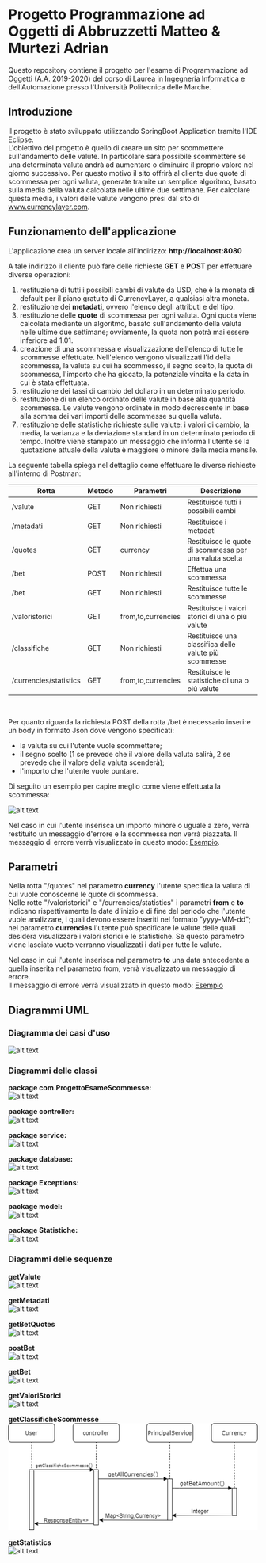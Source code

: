 # Progetto Programmazione ad Oggetti di Abbruzzetti Matteo & Murtezi Adrian

Questo repository contiene il progetto per l'esame di Programmazione ad Oggetti (A.A. 2019-2020) del corso di Laurea in Ingegneria Informatica e dell'Automazione presso l'Università Politecnica delle Marche.

## Introduzione

Il progetto è stato sviluppato utilizzando SpringBoot Application tramite l'IDE Eclipse.<br>
L'obiettivo del progetto è quello di creare un sito per scommettere sull'andamento delle valute. In particolare sarà possibile scommettere se una determinata valuta andrà ad aumentare o diminuire il proprio valore nel giorno successivo. Per questo motivo il sito offrirà al cliente due quote di scommessa per ogni valuta, generate tramite un semplice algoritmo, basato sulla media della valuta calcolata nelle ultime due settimane. Per calcolare questa media, i valori delle valute vengono presi dal sito di www.currencylayer.com.

## Funzionamento dell'applicazione

L'applicazione crea un server locale all'indirizzo:
**http://localhost:8080**

A tale indirizzo il cliente può fare delle richieste **GET** e **POST** per effettuare diverse operazioni:
1. restituzione di tutti i possibili cambi di valute da USD, che è la moneta di default per il piano gratuito di CurrencyLayer, a qualsiasi altra moneta.
2. restituzione dei **metadati**, ovvero l'elenco degli attributi e del tipo.
3. restituzione delle **quote** di scommessa per ogni valuta. Ogni quota viene calcolata mediante un algoritmo, basato sull'andamento della valuta nelle ultime due settimane; ovviamente, la quota non potrà mai essere inferiore ad 1.01.
4. creazione di una scommessa e visualizzazione dell'elenco di tutte le scommesse effettuate. Nell'elenco vengono visualizzati l'id della scommessa, la valuta su cui ha scommesso, il segno scelto, la quota di scommessa, l'importo che ha giocato, la potenziale vincita e la data in cui è stata effettuata.
5. restituzione dei tassi di cambio del dollaro in un determinato periodo.
6. restituzione di un elenco ordinato delle valute in base alla quantità scommessa. Le valute vengono ordinate in modo decrescente in base alla somma dei vari importi delle scommesse su quella valuta.
7. restituzione delle statistiche richieste sulle valute: i valori di cambio, la media, la varianza e la deviazione standard in un determinato periodo di tempo. Inoltre viene stampato un messaggio che informa l'utente se la quotazione attuale della valuta è maggiore o minore della media mensile.

La seguente tabella spiega nel dettaglio come effettuare le diverse richieste all'interno di Postman:

| **Rotta** | **Metodo** | **Parametri** | **Descrizione**|
| --- | --- | --- | --- |
| /valute | GET | Non richiesti | Restituisce tutti i possibili cambi |
| /metadati | GET | Non richiesti | Restituisce i metadati |
| /quotes | GET | currency | Restituisce le quote di scommessa per una valuta scelta |
| /bet | POST | Non richiesti | Effettua una scommessa |
| /bet | GET | Non richiesti | Restituisce tutte le scommesse |
| /valoristorici | GET | from,to,currencies | Restituisce i valori storici di una o più valute |
| /classifiche | GET | Non richiesti | Restituisce una classifica delle valute più scommesse |
| /currencies/statistics | GET | from,to,currencies | Restituisce le statistiche di una o più valute |
<br>

Per quanto riguarda la richiesta POST della rotta /bet è necessario inserire un body in formato Json dove vengono specificati: 
- la valuta su cui l'utente vuole scommettere;
- il segno scelto (1 se prevede che il valore della valuta salirà, 2 se prevede che il valore della valuta scenderà);
- l'importo che l'utente vuole puntare.<br>

Di seguito un esempio per capire meglio come viene effettuata la scommessa: 

![alt text](https://github.com/abbru-matte/OOPproj/blob/master/Screenshots/RichiestaPOSTdiBet.png)

Nel caso in cui l'utente inserisca un importo minore o uguale a zero, verrà restituito un messaggio d'errore e la scommessa non verrà piazzata.
Il messaggio di errore verrà visualizzato in questo modo: [Esempio](https://github.com/abbru-matte/OOPproj/blob/master/Screenshots/ImportoErrato.png).

## Parametri

Nella rotta "/quotes" nel parametro **currency** l'utente specifica la valuta di cui vuole conoscerne le quote di scommessa.<br>
Nelle rotte "/valoristorici" e "/currencies/statistics" i parametri **from** e **to** indicano rispettivamente le date d'inizio e di fine del periodo che l'utente vuole analizzare, i quali devono essere inseriti nel formato "yyyy-MM-dd"; nel parametro **currencies** l'utente può specificare le valute delle quali desidera visualizzare i valori storici e le statistiche. Se questo parametro viene lasciato vuoto verranno visualizzati i dati per tutte le valute.

Nel caso in cui l'utente inserisca nel parametro **to** una data antecedente a quella inserita nel parametro from, verrà visualizzato un messaggio di errore.<br>
Il messaggio di errore verrà visualizzato in questo modo: [Esempio](https://github.com/abbru-matte/OOPproj/blob/master/Screenshots/DataErrata.png)

## Diagrammi UML
### Diagramma dei casi d'uso
![alt text](https://github.com/abbru-matte/OOPproj/blob/master/UML/UseCaseDiagram.png)

### Diagrammi delle classi
**package com.ProgettoEsameScommesse:**<br>
![alt text](https://github.com/abbru-matte/OOPproj/blob/master/UML/ClassDiagramApplication.png)

**package controller:**<br>
![alt text](https://github.com/abbru-matte/OOPproj/blob/master/UML/ClassDiagramController.png)

**package service:**<br>
![alt text](https://github.com/abbru-matte/OOPproj/blob/master/UML/ClassDiagramService.png)

**package database:**<br>
![alt text](https://github.com/abbru-matte/OOPproj/blob/master/UML/ClassDiagramDatabase.png)

**package Exceptions:**<br>
![alt text](https://github.com/abbru-matte/OOPproj/blob/master/UML/ClassDiagramExceptions.png)

**package model:**<br>
![alt text](https://github.com/abbru-matte/OOPproj/blob/master/UML/ClassDiagramModel.png)

**package Statistiche:**<br>
![alt text](https://github.com/abbru-matte/OOPproj/blob/master/UML/ClassDiagramStatistiche.png)

### Diagrammi delle sequenze
**getValute**<br>
![alt text](https://github.com/abbru-matte/OOPproj/blob/master/UML/getValute.png)

**getMetadati**<br>
![alt text](https://github.com/abbru-matte/OOPproj/blob/master/UML/getMetadati.png)

**getBetQuotes**<br>
![alt text](https://github.com/abbru-matte/OOPproj/blob/master/UML/getBetQuotes.png)

**postBet**<br>
![alt text](https://github.com/abbru-matte/OOPproj/blob/master/UML/postBet.png)

**getBet**<br>
![alt text](https://github.com/abbru-matte/OOPproj/blob/master/UML/getBet.png)

**getValoriStorici**<br>
![alt text](https://github.com/abbru-matte/OOPproj/blob/master/UML/getValoriStorici.png)

**getClassificheScommesse**<br>
![alt text](https://github.com/abbru-matte/OOPproj/blob/master/UML/getClassificheScommesse.png)

**getStatistics**<br>
![alt text](https://github.com/abbru-matte/OOPproj/blob/master/UML/getStatistics.png)

